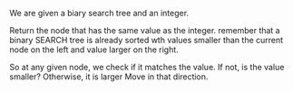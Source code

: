 We are given a biary search tree and an integer.

Return the node that has the same value as the integer.
remember that a binary SEARCH tree is already sorted wth values smaller than the current node on the left and value larger on the right.

So at any given node, we check if it matches the value.
If not, is the value smaller?
Otherwise, it is larger
Move in that direction.